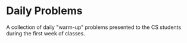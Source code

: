 # Daily Problems

A collection of daily "warm-up" problems presented to the CS students during the first week of classes.